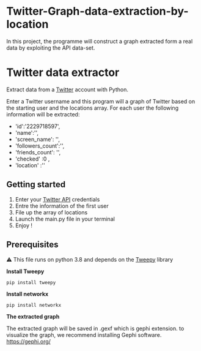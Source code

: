 # Twitter-Graph-data-extraction-by-location
In this project, the programme will construct a graph extracted form a real data by exploiting the API data-set.

# Twitter data extractor
Extract data from a [Twitter](https://twitter.com) account with Python.

Enter a Twitter username and this program will a graph of Twitter based on the starting user and the locations array.
For each user the following information will be extracted:
- 'id':'2229718597',
- 'name':'', 
- 'screen_name': '', 
- 'followers_count':'', 
- 'friends_count': '',
- 'checked' :0 ,
- 'location' :''

## Getting started
1. Enter your [Twitter API](https://apps.twitter.com) credentials
2. Entre the information of the first user
3. File up the array of locations
4. Launch the main.py file in your terminal
5. Enjoy !

## Prerequisites
:warning: This file runs on python 3.8 and depends on the [Tweepy](http://www.tweepy.org) library

**Install Tweepy**
```
pip install tweepy
````
**Install networkx**
```
pip install networkx
````

**The extracted graph**

The extracted graph will be saved in .gexf which is gephi extension. to visualize the graph, we recommend installing Gephi software. https://gephi.org/
